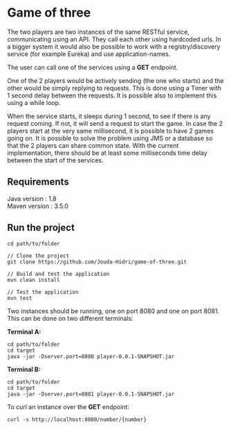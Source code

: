 # Game of three
The two players are two instances of the same RESTful service, communicating using an API.
They call each other using hardcoded urls.
In a bigger system it would also be possible to work with a registry/discovery service (for example Eureka) and use application-names.

The user can call one of the services using a **GET** endpoint.

One of the 2 players would be actively sending (the one who starts) and the other would be simply replying to requests. 
This is done using a Timer with 1 second delay between the requests.
It is possible also to implement this using a while loop.

When the service starts, it sleeps during 1 second, to see if there is any request coming. 
If not, it will send a request to start the game.
In case the 2 players start at the very same millisecond, it is possible to have 2 games going on. 
It is possible to solve the problem using JMS or a database so that the 2 players can share common state. 
With the current implementation, there should be at least some milliseconds time delay between the start of the services.


## Requirements
Java version : 1.8           
Maven version : 3.5.0

## Run the project

````
cd path/to/folder

// Clone the project
git clone https://github.com/Jouda-Hidri/game-of-three.git

// Build and test the application
mvn clean install

// Test the application
mvn test

````
Two instances should be running, one on port 8080 and one on port 8081.
This can be done on two different terminals:

**Terminal A:**
````
cd path/to/folder
cd target
java -jar -Dserver.port=8080 player-0.0.1-SNAPSHOT.jar
````

**Terminal B:**
````
cd path/to/folder
cd target
java -jar -Dserver.port=8081 player-0.0.1-SNAPSHOT.jar
````

To curl an instance over the **GET** endpoint:
````
curl -s http://localhost:8080/number/{number}
````
